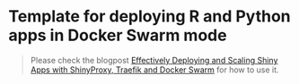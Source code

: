 # Template for deploying R and Python apps in Docker Swarm mode
> Please check the blogpost [Effectively Deploying and Scaling Shiny Apps with ShinyProxy, Traefik and Docker Swarm](https://www.databentobox.com/2020/05/31/shinyproxy-with-docker-swarm/) for how to use it.
